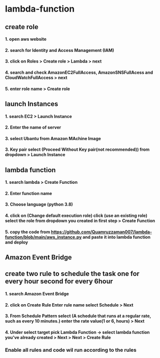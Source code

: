 # lambda-function
## create role
#### 1. open aws website 
#### 2. search for Identity and Access Management (IAM) 
#### 3. click on Roles > Create role > Lambda > next
#### 4. search and check AmazonEC2FullAccess, AmazonSNSFullAcess and CloudWatchFullAccess > next
#### 5. enter role name > Create role

## launch Instances
#### 1. search EC2 > Launch Instance
#### 2. Enter the name of server
#### 3. select Ubantu from Amazon MAchine Image
#### 3. Key pair select (Proceed Without Key pair(not recommended)) from dropdown > Launch Instance

## lambda function
#### 1. search lambda > Create Function
#### 2. Enter function name 
#### 3. Choose language (python 3.8)
#### 4. click on (Change default execution role) click (use an existing role) select the role from dropdown you created in first step > Create Function
#### 5. copy the code from https://github.com/Quamruzzaman007/lambda-function/blob/main/aws_instance.py and paste it into lambda function and deploy

## Amazon Event Bridge
## create two rule to schedule the task one for every hour second for every 6hour
#### 1. search Amazon Event Bridge
#### 2. click on Create Rule Enter rule name select Schedule > Next
#### 3. From Schedule Pattern select (A schedule that runs at a regular rate, such as every 10 minutes.) enter the rate value(1 or 6, hours) > Next
#### 4. Under select target pick Lambda Function -> select lambda function you've already created > Next > Next > Create Rule 

### Enable all rules and code wil run according to the rules
